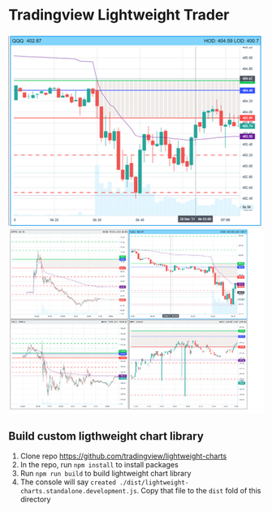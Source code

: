 # Tradingview Lightweight Trader
![image info](./docs/UI5.png)
![image info](./docs/UI4.png)

## Build custom ligthweight chart library
1. Clone repo https://github.com/tradingview/lightweight-charts
2. In the repo, run `npm install` to install packages
3. Run `npm run build` to build lightweight chart library
4. The console will say `created ./dist/lightweight-charts.standalone.development.js`. Copy that file to the `dist` fold of this directory